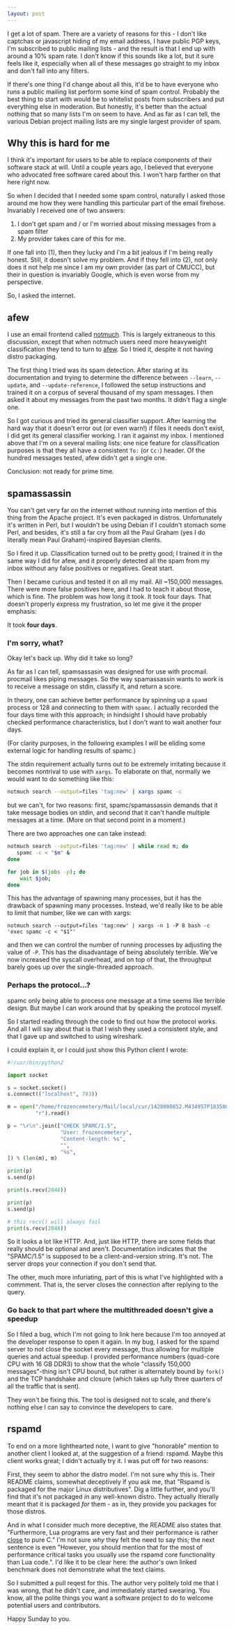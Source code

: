 ```yaml
---
layout: post
---
```


I get a lot of spam.  There are a variety of reasons for this - I don't like
captchas or javascript hiding of my email address, I have public PGP keys, I'm
subscribed to public mailing lists - and the result is that I end up with
around a 10% spam rate.  I don't know if this sounds like a lot, but it sure
feels like it, especially when all of these messages go straight to my inbox
and don't fall into any filters.

If there's one thing I'd change about all this, it'd be to have everyone who
runs a public mailing list perform some kind of spam control.  Probably the
best thing to start with would be to whitelist posts from subscribers and put
everything else in moderation.  But honestly, it's better than the actual
nothing that so many lists I'm on seem to have.  And as far as I can tell, the
various Debian project mailing lists are my single largest provider of spam.

## Why this is hard for me

I think it's important for users to be able to replace components of their
software stack at will.  Until a couple years ago, I believed that everyone
who advocated free software cared about this.  I won't harp farther on that
here right now.

So when I decided that I needed some spam control, naturally I asked those
around me how they were handling this particular part of the email firehose.
Invariably I received one of two answers:

1. I don't get spam and / or I'm worried about missing messages from a spam
   filter
2. My provider takes care of this for me.

If one fall into (1), then they lucky and I'm a bit jealous if I'm being
really honest.  Still, it doesn't solve my problem.  And if they fell into
(2), not only does it not help me since I am my own provider (as part of
CMUCC), but their in question is invariably Google, which is even worse from
my perspective.

So, I asked the internet.

## afew

I use an email frontend called [notmuch](https://notmuchmail.org).  This is
largely extraneous to this discussion, except that when notmuch users need
more heavyweight classification they tend to turn to
[afew](https://github.com/teythoon/afew).  So I tried it, despite it not
having distro packaging.

The first thing I tried was its spam detection.  After staring at its
documentation and trying to determine the difference between `--learn`,
`--update`, and `--update-reference`, I followed the setup instructions and
trained it on a corpus of several thousand of my spam messages.  I then asked
it about my messages from the past two months.  It didn't flag a single one.

So I got curious and tried its general classifier support.  After learning the
hard way that it doesn't error out (or even warn!) if files it needs don't
exist, I did get its general classifier working.  I ran it against my inbox.
I mentioned above that I'm on a several mailing lists: one nice feature for
classification purposes is that they all have a consistent `To:` (or `Cc:`)
header.  Of the hundred messages tested, afew didn't get a single one.

Conclusion: not ready for prime time.

## spamassassin

You can't get very far on the internet without running into mention of this
thing from the Apache project.  It's even packaged in distros.  Unfortunately
it's written in Perl, but I wouldn't be using Debian if I couldn't stomach
some Perl, and besides, it's still a far cry from all the Paul Graham (yes I
do literally mean Paul Graham)-inspired Bayesian clients.

So I fired it up.  Classification turned out to be pretty good; I trained it
in the same way I did for afew, and it properly detected all the spam from my
inbox without any false positives or negatives.  Great start.

Then I became curious and tested it on all my mail.  All ~150,000 messages.
There were more false positives here, and I had to teach it about those, which
is fine.  The problem was how long it took.  It took four days.  That doesn't
properly express my frustration, so let me give it the proper emphasis:

It took **four days**.

### I'm sorry, what?

Okay let's back up.  Why did it take so long?

As far as I can tell, spamsassasin was designed for use with procmail.
procmail likes piping messages.  So the way spamassassin wants to work is to
receive a message on stdin, classify it, and return a score.

In theory, one can achieve better performance by spinning up a `spamd` process
or 128 and connecting to them with `spamc`.  I actually recorded the four days
time with this approach; in hindsight I should have probably checked
performance characteristics, but I don't want to wait another four days.

(For clarity purposes, in the following examples I will be eliding some
external logic for handling results of spamc.)

The stdin requirement actually turns out to be extremely irritating because it
becomes nontrival to use with `xargs`.  To elaborate on that, normally we
would want to do something like this:

```bash
notmuch search --output=files 'tag:new' | xargs spamc -c
```

but we can't, for two reasons: first, spamc/spamassassin demands that it take
message bodies on stdin, and second that it can't handle multiple messages at
a time.  (More on that second point in a moment.)

There are two approaches one can take instead:

```bash
notmuch search --output=files 'tag:new' | while read m; do
   spamc -c < "$m" &
done

for job in $(jobs -p); do
    wait $job;
done
```

This has the advantage of spawning many processes, but it has the drawback of
spawning many processes.  Instead, we'd really like to be able to limit that
number, like we can with xargs:

```
notmuch search --output=files 'tag:new' | xargs -n 1 -P 8 bash -c 'exec spamc -c < "$1"'
```

and then we can control the number of running processes by adjusting the value
of `-P`.  This has the disadvantage of being absolutely terrible.  We've now
increased the syscall overhead, and on top of that, the throughput barely goes
up over the single-threaded approach.

### Perhaps the protocol...?

spamc only being able to process one message at a time seems like terrible
design.  But maybe I can work around that by speaking the protocol myself.

So I started reading through the code to find out how the protocol works.  And
all I will say about that is that I wish they used a consistent style, and
that I gave up and switched to using wireshark.

I could explain it, or I could just show this Python client I wrote:

```Python
#!/usr/bin/python2

import socket

s = socket.socket()
s.connect(("localhost", 783))

m = open("/home/frozencemetery/Mail/local/cur/1428080852.M434957P18350Q17727.kirtar:2,S",
         "r").read()

p = "\r\n".join(["CHECK SPAMC/1.5",
                 "User: frozencemetery",
                 "Content-length: %s",
                 "",
                 "%s",
]) % (len(m), m)

print(p)
s.send(p)

print(s.recv(2048))

print(p)
s.send(p)

# this recv() will always fail
print(s.recv(2048))
```

So it looks a lot like HTTP.  And, just like HTTP, there are some fields that
really should be optional and aren't.  Documentation indicates that the
"SPAMC/1.5" is supposed to be a client-and-version string.  It's not.  The
server drops your connection if you don't send that.

The other, much more infuriating, part of this is what I've highlighted with a
commment.  That is, the server closes the connection after replying to the
query.

### Go back to that part where the multithreaded doesn't give a speedup

So I filed a bug, which I'm not going to link here because I'm too annoyed at
the developer response to open it again.  In my bug, I asked for the spamd
server to not close the socket every message, thus allowing for multiple
queries and actual speedup.  I provided performance numbers (quad-core CPU
with 16 GB DDR3) to show that the whole "classify 150,000 messages"-thing
isn't CPU bound, but rather is alternately bound by `fork()` and the TCP
handshake and closure (which takes up fully three quarters of all the traffic
that is sent).

They won't be fixing this.  The tool is designed not to scale, and there's
nothing else I can say to convince the developers to care.

## rspamd

To end on a more lighthearted note, I want to give "honorable" mention to
another client I looked at, at the suggestion of a friend: rspamd.  Maybe this
client works great; I didn't actually try it.  I was put off for two reasons:

First, they seem to abhor the distro model.  I'm not sure why this is.  Their
README claims, somewhat deceptively if you ask me, that "Rspamd is packaged
for the major Linux distributives".  Dig a little further, and you'll find
that it's not packaged *in* any well-known distro.  They actually ltierally
meant that it is packaged *for* them - as in, they provide you packages for
those distros.

And in what I consider much more deceptive, the README also states that
"Furthermore, Lua programs are very fast and their performance is rather
[close](http://attractivechaos.github.io/plb/) to pure C."  I'm not sure *why*
they felt the need to say this; the next sentence is even "However, you should
mention that for the most of performance critical tasks you usually use the
rspamd core functionality than Lua code.".  I'd like it to be clear here: the
author's own linked benchmark does not demonstrate what the text claims.

So I submitted a pull reqest for this.  The author very politely told me that
I was wrong, that he didn't care, and immediately started swearing.  You know,
all the polite things you want a software project to do to welcome potential
users and contributors.

Happy Sunday to you.
